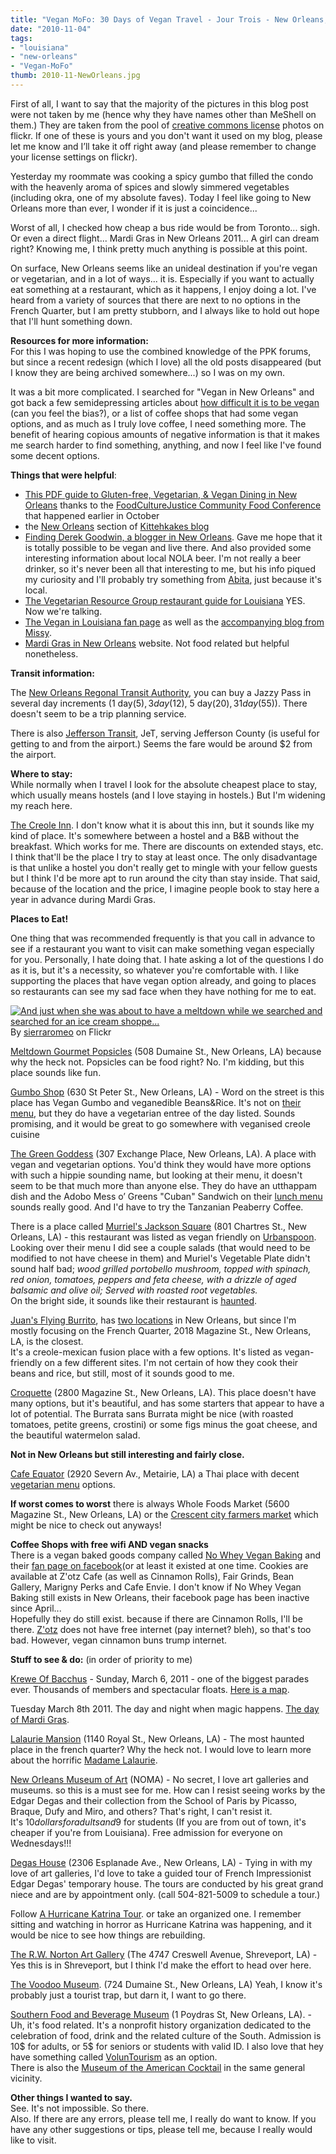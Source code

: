 ```yaml
---
title: "Vegan MoFo: 30 Days of Vegan Travel - Jour Trois - New Orleans, Louisiana - Eating Vegan in the Big Easy."
date: "2010-11-04"
tags:
- "louisiana"
- "new-orleans"
- "Vegan-MoFo"
thumb: 2010-11-NewOrleans.jpg
---
```


First of all, I want to say that the majority of the pictures in this blog post were not taken by me (hence why they have names other than MeShell on them.) They are taken from the pool of [creative commons license](http://creativecommons.org/licenses/by/2.0/deed.en_CA) photos on flickr. If one of these is yours and you don't want it used on my blog, please let me know and I’ll take it off right away (and please remember to change your license settings on flickr).  

Yesterday my roommate was cooking a spicy gumbo that filled the condo with the heavenly aroma of spices and slowly simmered vegetables (including okra, one of my absolute faves). Today I feel like going to New Orleans more than ever, I wonder if it is just a coincidence...  

Worst of all, I checked how cheap a bus ride would be from Toronto... sigh. Or even a direct flight... Mardi Gras in New Orleans 2011... A girl can dream right? Knowing me, I think pretty much anything is possible at this point.  

On surface, New Orleans seems like an unideal destination if you're vegan or vegetarian, and in a lot of ways... it is. Especially if you want to actually eat something at a restaurant, which as it happens, I enjoy doing a lot. I've heard from a variety of sources that there are next to no options in the French Quarter, but I am pretty stubborn, and I always like to hold out hope that I'll hunt something down.  

**Resources for more information:**  
For this I was hoping to use the combined knowledge of the PPK forums, but since a recent redesign (which I love) all the old posts disappeared (but I know they are being archived somewhere...) so I was on my own.  

It was a bit more complicated. I searched for "Vegan in New Orleans" and got back a few semidepressing articles about [how difficult it is to be vegan](http://www.bestofneworleans.com/gambit/veganize-me/Content?oid=1338006) (can you feel the bias?), or a list of coffee shops that had some vegan options, and as much as I truly love coffee, I need something more. The benefit of hearing copious amounts of negative information is that it makes me search harder to find something, anything, and now I feel like I've found some decent options.  

**Things that were helpful**:  

- [This PDF guide to Gluten-free, Vegetarian, & Vegan Dining in New Orleans](http://communityfoodconference.org/14/wp-content/uploads/2010/06/GlutenVegDiningNOLA.pdf) thanks to the [FoodCultureJustice Community Food Conference](http://communityfoodconference.org/14/) that happened earlier in October
- the [New Orleans](http://kitteekake.blogspot.com/search/label/new%20orleans) section of [Kittehkakes blog](http://kitteekake.blogspot.com/)
- [Finding Derek Goodwin, a blogger in New Orleans](http://www.examiner.com/vegan-in-new-orleans/derek-goodwin). Gave me hope that it is totally possible to be vegan and live there. And also provided some interesting information about local NOLA beer. I'm not really a beer drinker, so it's never been all that interesting to me, but his info piqued my curiosity and I'll probably try something from [Abita](http://abita.com/), just because it's local.
- [The Vegetarian Resource Group restaurant guide for Louisiana](http://www.vrg.org/restaurant/Louisiana.php) YES. Now we're talking.
- [The Vegan in Louisiana fan page](http://www.facebook.com/pages/Lake-Charles-LA/Vegan-in-Louisiana/101126433288331) as well as the [accompanying blog from Missy](http://vegmissy.blogspot.com/).
- [Mardi Gras in New Orleans](http://www.mardigrasneworleans.com/) website. Not food related but helpful nonetheless.

**Transit information:**  

The [New Orleans Regonal Transit Authority](http://www.norta.com/), you can buy a Jazzy Pass in several day increments (1 day(5$), 3 day (12$), 5 day(20$), 31 day(55$)). There doesn't seem to be a trip planning service.  

There is also [Jefferson Transit](http://www.jeffersontransit.org/default.htm), JeT, serving Jefferson County (is useful for getting to and from the airport.) Seems the fare would be around $2 from the airport.  

**Where to stay:**  
While normally when I travel I look for the absolute cheapest place to stay, which usually means hostels (and I love staying in hostels.) But I'm widening my reach here.  

[The Creole Inn](http://www.creoleinn.com/). I don't know what it is about this inn, but it sounds like my kind of place. It's somewhere between a hostel and a B&B without the breakfast. Which works for me. There are discounts on extended stays, etc. I think that'll be the place I try to stay at least once. The only disadvantage is that unlike a hostel you don't really get to mingle with your fellow guests but I think I'd be more apt to run around the city than stay inside. That said, because of the location and the price, I imagine people book to stay here a year in advance during Mardi Gras.  

**Places to Eat!**  

One thing that was recommended frequently is that you call in advance to see if a restaurant you want to visit can make something vegan especially for you. Personally, I hate doing that. I hate asking a lot of the questions I do as it is, but it's a necessity, so whatever you're comfortable with. I like supporting the places that have vegan option already, and going to places so restaurants can see my sad face when they have nothing for me to eat.  

[![And just when she was about to have a meltdown while we searched and searched for an ice cream shoppe...](images/4498357857_6c12ceed38_m.jpg)](http://www.flickr.com/photos/sierraromeo/4498357857/ "And just when she was about to have a meltdown while we searched and searched for an ice cream shoppe... by sierraromeo [sarah-ji], on Flickr")  
By [sierraromeo](http://www.flickr.com/photos/sierraromeo) on Flickr


[Meltdown Gourmet Popsicles](http://www.myspace.com/meltdownpopsicles) (508 Dumaine St., New Orleans, LA) because why the heck not. Popsicles can be food right? No. I'm kidding, but this place sounds like fun.  

[Gumbo Shop](http://www.gumboshop.com/) (630 St Peter St., New Orleans, LA) - Word on the street is this place has Vegan Gumbo and veganedible Beans&Rice. It's not on [their menu](http://www.gumboshop.com/restaurant_menu/restaurant_menu.asp), but they do have a vegetarian entree of the day listed. Sounds promising, and it would be great to go somewhere with veganised creole cuisine  

[The Green Goddess](http://www.greengoddessnola.com/) (307 Exchange Place, New Orleans, LA). A place with vegan and vegetarian options. You'd think they would have more options with such a hippie sounding name, but looking at their menu, it doesn't seem to be that much more than anyone else. They do have an utthappam dish and the Adobo Mess o’ Greens "Cuban" Sandwich on their [lunch menu](http://www.greengoddessnola.com/pdf/Green-Goddesss-September-09-2010-lunch-menu.pdf) sounds really good. And I'd have to try the Tanzanian Peaberry Coffee.  


There is a place called [Murriel's Jackson Square](http://www.muriels.com/) (801 Chartres St., New Orleans, LA) - this restaurant was listed as vegan friendly on [Urbanspoon](http://www.urbanspoon.com/r/57/621355/restaurant/French-Quarter/Muriels-Jackson-Square-New-Orleans). Looking over their menu I did see a couple salads (that would need to be modified to not have cheese in them) and Muriel's Vegetable Plate didn't sound half bad; _wood grilled portobello mushroom, topped with spinach, red onion, tomatoes, peppers and feta cheese, with a drizzle of aged balsamic and olive oil; Served with roasted root vegetables._  
On the bright side, it sounds like their restaurant is [haunted](http://www.muriels.com/html/ghost.html).  

[Juan's Flying Burrito](http://www.juansflyingburrito.com/), has [two locations](http://www.juansflyingburrito.com/index.php?s=locations) in New Orleans, but since I'm mostly focusing on the French Quarter, 2018 Magazine St., New Orleans, LA, is the closest.  
It's a creole-mexican fusion place with a few options. It's listed as vegan-friendly on a few different sites. I'm not certain of how they cook their beans and rice, but still, most of it sounds good to me.  

[Croquette](http://www.coquette-nola.com/) (2800 Magazine St., New Orleans, LA). This place doesn't have many options, but it's beautiful, and has some starters that appear to have a lot of potential. The Burrata sans Burrata might be nice (with roasted tomatoes, petite greens, crostini) or some figs minus the goat cheese, and the beautiful watermelon salad.  

**Not in New Orleans but still interesting and fairly close.**  

[Cafe Equator](http://www.cafeequator.com/) (2920 Severn Av., Metairie, LA) a Thai place with decent [vegetarian menu](http://www.cafeequator.com/flashsite/downloadmenu.html) options.  

**If worst comes to worst** there is always Whole Foods Market (5600 Magazine St., New Orleans, LA) or the [Crescent city farmers market](http://www.crescentcityfarmersmarket.org/) which might be nice to check out anyways!  

**Coffee Shops with free wifi AND vegan snacks**  
There is a vegan baked goods company called [No Whey Vegan Baking](http://www.myspace.com/nowheyveganbaking) and their [fan page on facebook](http://www.facebook.com/pages/New-Orleans-LA/No-Whey-Vegan-Baking/169101565262)(or at least it existed at one time. Cookies are available at Z'otz Cafe (as well as Cinnamon Rolls), Fair Grinds, Bean Gallery, Marigny Perks and Cafe Envie. I don't know if No Whey Vegan Baking still exists in New Orleans, their facebook page has been inactive since April...  
Hopefully they do still exist. because if there are Cinnamon Rolls, I'll be there. [Z'otz](http://www.myspace.com/zotzcafe) does not have free internet (pay internet? bleh), so that's too bad. However, vegan cinnamon buns trump internet.  


**Stuff to see & do:** (in order of priority to me)  

[Krewe Of Bacchus](http://www.kreweofbacchus.org) - Sunday, March 6, 2011 - one of the biggest parades ever. Thousands of members and spectacular floats. [Here is a map](http://www.mardigrasneworleans.com/routes/bacchus.html).  

Tuesday March 8th 2011. The day and night when magic happens. [The day of Mardi Gras](http://www.mardigrasneworleans.com/).  

[Lalaurie Mansion](http://www.prairieghosts.com/lalaurie.html) (1140 Royal St., New Orleans, LA) - The most haunted place in the french quarter? Why the heck not. I would love to learn more about the horrific [Madame Lalaurie](http://en.wikipedia.org/wiki/Delphine_LaLaurie).  

[New Orleans Museum of Art](http://www.noma.org/) (NOMA) - No secret, I love art galleries and museums. so this is a must see for me. How can I resist seeing works by the Edgar Degas and their collection from the School of Paris by Picasso, Braque, Dufy and Miro, and others? That's right, I can't resist it.  
It's $10 dollars for adults and 9$ for students (If you are from out of town, it's cheaper if you're from Louisiana). Free admission for everyone on Wednesdays!!!  

[Degas House](http://www.degashouse.com/) (2306 Esplanade Ave., New Orleans, LA) - Tying in with my love of art galleries, I'd love to take a guided tour of French Impressionist Edgar Degas' temporary house. The tours are conducted by his great grand niece and are by appointment only. (call 504-821-5009 to schedule a tour.)  


Follow [A Hurricane Katrina Tour](http://goneworleans.about.com/od/famouslandmarks/a/katrinatour.htm). or take an organized one. I remember sitting and watching in horror as Hurricane Katrina was happening, and it would be nice to see how things are rebuilding.  


[The R.W. Norton Art Gallery](http://www.rwnaf.org/) (The 4747 Creswell Avenue, Shreveport, LA) - Yes this is in Shreveport, but I think I'd make the effort to head over here.  


[The Voodoo Museum](http://www.voodoomuseum.com/). (724 Dumaine St., New Orleans, LA) Yeah, I know it's probably just a tourist trap, but darn it, I want to go there.  


[Southern Food and Beverage Museum](http://southernfood.org/) (1 Poydras St, New Orleans, LA). - Uh, it's food related. It's a nonprofit history organization dedicated to the celebration of food, drink and the related culture of the South. Admission is 10$ for adults, or 5$ for seniors or students with valid ID. I also love that hey have something called [VolunTourism](http://southernfood.org/sofab/support-2/voluntourism/) as an option.  
There is also the [Museum of the American Cocktail](http://www.museumoftheamericancocktail.org/) in the same general vicinity.  

**Other things I wanted to say.**  
See. It's not impossible. So there.  
Also. If there are any errors, please tell me, I really do want to know. If you have any other suggestions or tips, please tell me, because I really would like to visit.
